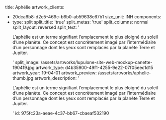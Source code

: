 title: Aphélie
artwork_clients:
  - 20dca6b8-d2e5-469c-b6b0-ab59638c67b1
size_unit: INH
components:
  -
    type: split
    split_title: 'true'
    split_metas: 'true'
    split_columns: normal
    split_layout: reversed
    split_text: '<p>L’aphélie est un terme signifiant l’emplacement le plus éloigné du soleil d’une planète. Ce concept est concrètement imagé par l’intermédiaire d’un personnage dont les yeux sont remplacés par la planète Terre et Jupiter.</p>'
    split_image: /assets/artworks/lupulone-site-web-mockup-canette-190419.jpg
artwork_type: d4b35900-49f1-4255-9e22-07f05eec1d15
artwork_year: 19-04-01
artwork_preview: /assets/artworks/aphelie-thumb.jpg
artwork_description: '<p>L’aphélie est un terme signifiant l’emplacement le plus éloigné du soleil d’une planète. Ce concept est concrètement imagé par l’intermédiaire d’un personnage dont les yeux sont remplacés par la planète Terre et Jupiter.</p>'
id: 975fc23a-aeae-4c37-bb67-cbaeaf532190
